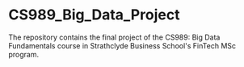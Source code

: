 # CS989_Big_Data_Project
The repository contains the final project of the CS989: Big Data Fundamentals course in Strathclyde Business School's FinTech MSc program.
